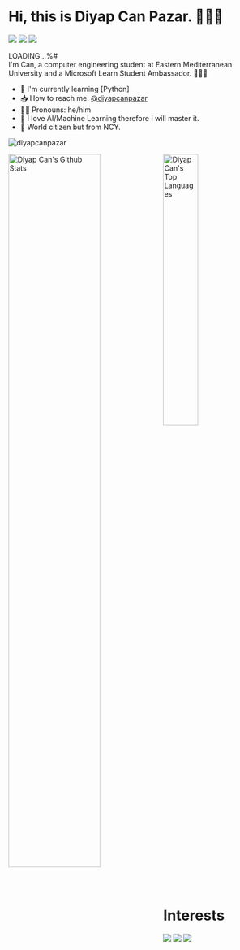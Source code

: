 # Hi, this is Diyap Can Pazar. 🙋🏻‍♂️

[![](https://img.shields.io/badge/linkedin-%230077B5.svg?&style=for-the-badge&logo=linkedin&logoColor=white)](https://www.linkedin.com/in/diyapcanpazar/)
[![](https://img.shields.io/badge/twitter-%231DA1F2.svg?&style=for-the-badge&logo=twitter&logoColor=white)](https://www.twitter.com/PazarDiyapCan)
[![](https://img.shields.io/badge/instagram-%23E4405F.svg?&style=for-the-badge&logo=instagram&logoColor=white)](https://instagram.com/diyapcanpzr)

LOADING...%#
<br>
I'm Can, a computer engineering student at Eastern Mediterranean University and a Microsoft Learn Student Ambassador. 👨🏻‍🔬

- 🐍 I'm currently learning [Python]
- 📥 How to reach me: [@diyapcanpazar](https://www.linkedin.com/in/diyapcanpazar/)
- 🧔🏻 Pronouns: he/him
- 🤖 I love AI/Machine Learning therefore I will master it.
- 👾 World citizen but from NCY.
<p align="left"> <img src="https://komarev.com/ghpvc/?username=diyapcanpazar" alt="diyapcanpazar" /> </p>

<img align="left" src="https://github-readme-stats.vercel.app/api?username=diyapcanpazar&show_icons=true&title_color=fff&icon_color=79ff97&text_color=efefef&bg_color=24292e" alt="Diyap Can's Github Stats" width="60%">
  
<img src="https://github-readme-stats.vercel.app/api/top-langs/?username=diyapcanpazar&show_icons=true&hide_border=true&theme=radical" width="37%" alt="Diyap Can's Top Languages">

<br>


# Interests
[![](https://img.shields.io/badge/python-cD1?style=for-the-badge&logo=python)]()
[![](https://img.shields.io/badge/java-cD1?style=for-the-badge&logo=java)]()
[![](https://img.shields.io/badge/numpy-cD1?style=for-the-badge&logo=numpy)]()

